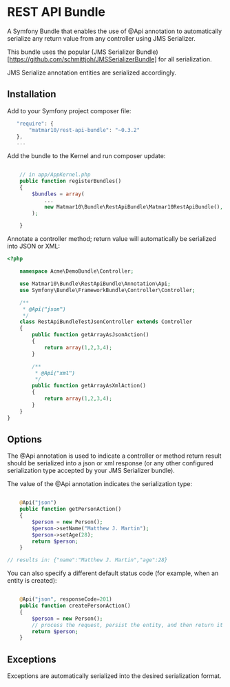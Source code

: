 REST API Bundle
===============

A Symfony Bundle that enables the use of @Api annotation to automatically serialize
any return value from any controller using JMS Serializer.

This bundle uses the popular (JMS Serializer Bundle)[https://github.com/schmittjoh/JMSSerializerBundle]
for all serialization.

JMS Serialize annotation entities are serialized accordingly.


Installation
------------

Add to your Symfony project composer file:

 ```javascript
    "require": {
        "matmar10/rest-api-bundle": "~0.3.2"
    },
    ...

```

Add the bundle to the Kernel and run composer update:

```php

    // in app/AppKernel.php
    public function registerBundles()
    {
        $bundles = array(
            ...
            new Matmar10\Bundle\RestApiBundle\Matmar10RestApiBundle(),
        );

    }

```

Annotate a controller method; return value will automatically be serialized into JSON or XML:

```php
<?php

    namespace Acme\DemoBundle\Controller;

    use Matmar10\Bundle\RestApiBundle\Annotation\Api;
    use Symfony\Bundle\FrameworkBundle\Controller\Controller;

    /**
     * @Api("json")
     */
    class RestApiBundleTestJsonController extends Controller
    {
        public function getArrayAsJsonAction()
        {
            return array(1,2,3,4);
        }

        /**
         * @Api("xml")
         */
        public function getArrayAsXmlAction()
        {
            return array(1,2,3,4);
        }
    }
}
```

Options
-------

The @Api annotation is used to indicate a controller or method return result should be
serialized into a json or xml response (or any other configured serialization type
accepted by your JMS Serializer bundle).

The value of the @Api annotation indicates the serialization type:

```php

    @Api("json")
    public function getPersonAction()
    {
        $person = new Person();
        $person->setName("Matthew J. Martin");
        $person->setAge(28);
        return $person;
    }

// results in: {"name":"Matthew J. Martin","age":28}

```

You can also specify a different default status code (for example, when an entity is created):

```php

    @Api("json", responseCode=201)
    public function createPersonAction()
    {
        $person = new Person();
        // process the request, persist the entity, and then return it
        return $person;
    }

```

Exceptions
----------

Exceptions are automatically serialized into the desired serialization format.
